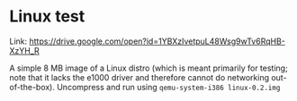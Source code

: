 # Linux test
Link: https://drive.google.com/open?id=1YBXzIvetpuL48Wsg9wTv6RqHB-XzYH_R

A simple 8 MB image of a Linux distro (which is meant primarily for testing; note that it lacks the e1000 driver and therefore cannot do networking out-of-the-box). Uncompress and run using `qemu-system-i386 linux-0.2.img`
